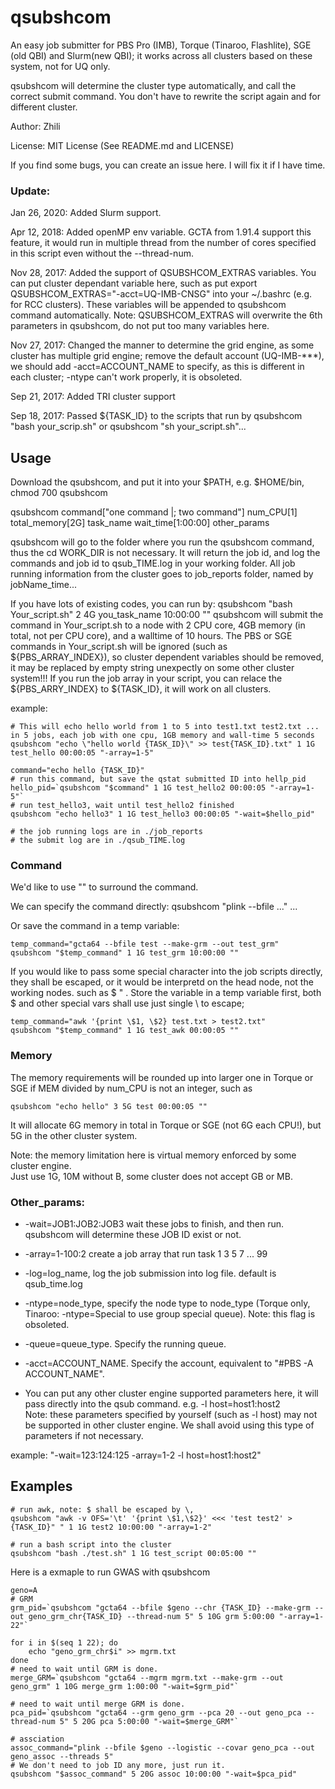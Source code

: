 # qsubshcom

An easy job submitter for PBS Pro (IMB), Torque (Tinaroo, Flashlite), SGE (old QBI) and Slurm(new QBI); it works across all clusters based on these system, not for UQ only. 

qsubshcom will determine the cluster type automatically, and call the correct submit command. You don't have to rewrite the script again and for different cluster.

Author: Zhili

License: MIT License (See README.md and LICENSE)

If you find some bugs, you can create an issue here. I will fix it if I have time. 

### Update:

Jan 26, 2020: Added Slurm support.

Apr 12, 2018: Added openMP env variable. GCTA from 1.91.4 support this feature, it would run in multiple thread from the number of cores specified in this script even without the --thread-num.

Nov 28, 2017: Added the support of QSUBSHCOM\_EXTRAS variables. You can put cluster dependant variable here, such as put export QSUBSHCOM\_EXTRAS="-acct=UQ-IMB-CNSG" into your ~/.bashrc (e.g. for RCC clusters). These variables will be appended to qsubshcom command automatically. Note: QSUBSHCOM\_EXTRAS will overwrite the 6th parameters in qsubshcom, do not put too many variables here.  

Nov 27, 2017: Changed the manner to determine the grid engine, as some cluster has multiple grid engine; remove the default account (UQ-IMB-\*\*\*), we should add -acct=ACCOUNT\_NAME to specify, as this is different in each cluster; -ntype can't work properly, it is obsoleted.

Sep 21, 2017: Added TRI cluster support

Sep 18, 2017: Passed ${TASK\_ID} to the scripts that run by qsubshcom "bash your\_scrip.sh" or qsubshcom "sh your\_script.sh"...

## Usage
Download the qsubshcom, and put it into your $PATH, e.g. $HOME/bin, chmod 700 qsubshcom

qsubshcom command["one command |; two command"] num\_CPU[1] total\_memory[2G] task\_name wait\_time[1:00:00] other\_params

qsubshcom will go to the folder where you run the qsubshcom command, thus the cd WORK_DIR is not necessary. It will return the job id, and log the commands and job id to qsub_TIME.log in your working folder. All job running information from the cluster goes to job_reports folder, named by jobName\_time...

If you have lots of existing codes, you can run by: qsubshcom "bash Your\_script.sh" 2 4G you\_task\_name 10:00:00 ""     qsubshcom will submit the command in Your\_script.sh to a node with 2 CPU core, 4GB memory (in total, not per CPU core), and a walltime of 10 hours.  The PBS or SGE commands in Your\_script.sh will be ignored (such as ${PBS\_ARRAY\_INDEX}), so cluster dependent variables should be removed, it may be replaced by empty string unexpectly on some other cluster system!!! If you run the job array in your script, you can relace the ${PBS\_ARRY\_INDEX} to ${TASK\_ID}, it will work on all clusters. 

example:
```{bash}
# This will echo hello world from 1 to 5 into test1.txt test2.txt ... in 5 jobs, each job with one cpu, 1GB memory and wall-time 5 seconds
qsubshcom "echo \"hello world {TASK_ID}\" >> test{TASK_ID}.txt" 1 1G test_hello 00:00:05 "-array=1-5"

command="echo hello {TASK_ID}"
# run this command, but save the qstat submitted ID into hellp_pid
hello_pid=`qsubshcom "$command" 1 1G test_hello2 00:00:05 "-array=1-5"`
# run test_hello3, wait until test_hello2 finished
qsubshcom "echo hello3" 1 1G test_hello3 00:00:05 "-wait=$hello_pid"

# the job running logs are in ./job_reports
# the submit log are in ./qsub_TIME.log
```

### Command
We'd like to use "" to surround the command. 

We can specify the command directly:  qsubshcom "plink --bfile ..." ...

Or save the command in a temp variable:
```{bash}
temp_command="gcta64 --bfile test --make-grm --out test_grm"
qsubshcom "$temp_command" 1 1G test_grm 10:00:00 ""
```

If you would like to pass some special character into the job scripts directly, they shall be escaped, or it would be interpretd on the head node, not the working nodes. such as $  " . Store the variable in a temp variable first, both $ and other special vars shall use just single \ to escape;

```{bash}
temp_command="awk '{print \$1, \$2} test.txt > test2.txt"
qsubshcom "$temp_command" 1 1G test_awk 00:00:05 ""
```
### Memory
The memory requirements will be rounded up into larger one in Torque or SGE if MEM divided by num\_CPU is not an integer, such as 
```
qsubshcom "echo hello" 3 5G test 00:00:05 "" 
```
It will allocate 6G memory in total in Torque or SGE (not 6G each CPU!), but 5G in the other cluster system.

Note: the memory limitation here is virtual memory enforced by some cluster engine.                                            
Just use 1G, 10M without B, some cluster does not accept GB or MB.                                                                       
### Other_params:                                                                                                                                                                                
* -wait=JOB1:JOB2:JOB3 wait these jobs to finish, and then run. qsubshcom will determine these JOB ID exist or not.                                                                                                                                         
* -array=1-100:2   create a job array that run task 1 3 5 7 ... 99                                                                                                                             
* -log=log\_name, log the job submission into log file. default is qsub\_time.log                                                                                                                
* -ntype=node\_type, specify the node type to node_type (Torque only, Tinaroo: -ntype=Special to use group special queue). Note: this flag is obsoleted.                                                                                                                         
* -queue=queue\_type. Specify the running queue.                                                                                                                                                  
* -acct=ACCOUNT\_NAME. Specify the account, equivalent to "#PBS -A ACCOUNT\_NAME".

* You can put any other cluster engine supported parameters here, it will pass directly into the qsub command. e.g. -l host=host1:host2                                                        
Note: these parameters specified by yourself (such as -l host) may not be supported in other cluster engine. We shall avoid using this type of parameters if not necessary.

example: "-wait=123:124:125 -array=1-2 -l host=host1:host2"                                                                                                                   
 
## Examples
```
# run awk, note: $ shall be escaped by \, 
qsubshcom "awk -v OFS='\t' '{print \$1,\$2}' <<< 'test test2' > {TASK_ID}" " 1 1G test2 10:00:00 "-array=1-2"

# run a bash script into the cluster
qsubshcom "bash ./test.sh" 1 1G test_script 00:05:00 ""
```

Here is a exmaple to run GWAS with qsubshcom
```
geno=A
# GRM
grm_pid=`qsubshcom "gcta64 --bfile $geno --chr {TASK_ID} --make-grm --out geno_grm_chr{TASK_ID} --thread-num 5" 5 10G grm 5:00:00 "-array=1-22"` 

for i in $(seq 1 22); do
    echo "geno_grm_chr$i" >> mgrm.txt
done
# need to wait until GRM is done. 
merge_GRM=`qsubshcom "gcta64 --mgrm mgrm.txt --make-grm --out geno_grm" 1 10G merge_grm 1:00:00 "-wait=$grm_pid"`

# need to wait until merge GRM is done.
pca_pid=`qsubshcom "gcta64 --grm geno_grm --pca 20 --out geno_pca --thread-num 5" 5 20G pca 5:00:00 "-wait=$merge_GRM"`

# assciation
assoc_command="plink --bfile $geno --logistic --covar geno_pca --out geno_assoc --threads 5"
# We don't need to job ID any more, just run it. 
qsubshcom "$assoc_command" 5 20G assoc 10:00:00 "-wait=$pca_pid"
